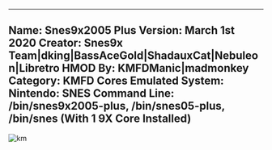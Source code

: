 -----------------------
Name: Snes9x2005 Plus
Version: March 1st 2020
Creator: Snes9x Team|dking|BassAceGold|ShadauxCat|Nebuleon|Libretro
HMOD By: KMFDManic|madmonkey
Category: KMFD Cores
Emulated System: Nintendo: SNES
Command Line: /bin/snes9x2005-plus, /bin/snes05-plus, /bin/snes (With 1 9X Core Installed)
-----------------------
![km](https://i.imgur.com/D8hESnu.png)

